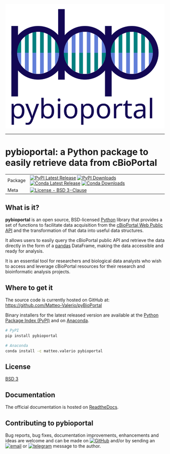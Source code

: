 <div align="center">
  <img src="https://raw.githubusercontent.com/Matteo-Valerio/pyBioPortal/master/docs/logo/pbp_light.svg"><br>
</div>

-----------------

# pybioportal: a Python package to easily retrieve data from cBioPortal

| | |
| --- | --- |
| Package | [![PyPI Latest Release](https://img.shields.io/pypi/v/pybioportal.svg)](https://pypi.org/project/pybioportal/) [![PyPI Downloads](https://img.shields.io/pypi/dm/pybioportal)](https://pypi.org/project/pybioportal/) [![Conda Latest Release](https://anaconda.org/matteo.valerio/pybioportal/badges/version.svg)](https://anaconda.org/matteo.valerio/pybioportal) [![Conda Downloads](https://img.shields.io/conda/dn/matteo.valerio/pybioportal)](https://anaconda.org/matteo.valerio/pybioportal) |
| Meta | [![License - BSD 3-Clause](https://img.shields.io/pypi/l/pybioportal.svg)](https://github.com/Matteo-Valerio/pyBioPortal/blob/master/LICENSE.txt) |


## What is it?

**pybioportal** is an open source, BSD-licensed [Python] library that provides a set of 
functions to facilitate data acquisition from the [cBioPortal Web Public API] and the transformation 
of that data into useful data structures.

It allows users to easily query the cBioPortal public API and retrieve the data directly in the form of a
[pandas] DataFrame, making the data accessible and ready for analysis.

It is an essential tool for researchers and biological data analysts who wish to access and leverage 
cBioPortal resources for their research and bioinformatic analysis projects.

[Python]: https://www.python.org/
[cBioPortal Web Public API]: https://www.cbioportal.org/api/swagger-ui/index.html
[pandas]: https://pandas.pydata.org/


## Where to get it
The source code is currently hosted on GitHub at:
https://github.com/Matteo-Valerio/pyBioPortal

Binary installers for the latest released version are available at the [Python
Package Index (PyPI)] and on [Anaconda].

[Python Package Index (PyPI)]: https://pypi.org/project/pybioportal
[Anaconda]: https://anaconda.org/matteo.valerio/pybioportal


```sh
# PyPI
pip install pybioportal
```

```sh
# Anaconda
conda install -c matteo.valerio pybioportal
```


## License
[BSD 3](LICENSE.txt)

## Documentation
The official documentation is hosted on [ReadtheDocs](https://pybioportal.readthedocs.io/en/latest/).

## Contributing to pybioportal
Bug reports, bug fixes, documentation improvements, enhancements and ideas are welcome and can be made 
on [![GitHub](https://img.shields.io/badge/github-blue?logo=github)](https://github.com/Matteo-Valerio/pyBioPortal) 
and/or by sending an [![email](https://img.shields.io/badge/email-red?logo=maildotru)](mailto:mv.datascientist@outlook.com) or [![telegram](https://img.shields.io/badge/telegram-gray?logo=telegram)](https://telegram.me/MatteoValerio) message to the author.
